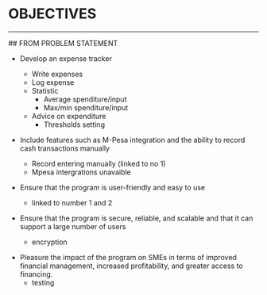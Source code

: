 # OBJECTIVES
<hr>
## FROM PROBLEM STATEMENT

* Develop an expense tracker</br>
    - Write expenses</br>
    - Log expense</br>
    - Statistic 
        - Average spenditure/input</br>
        - Max/min spenditure/input</br>
    - Advice on expenditure</br>
        - Thresholds setting</br>


* Include features such as M-Pesa integration and the ability to record cash transactions manually
    - Record entering manually (linked to no 1)
    - Mpesa intergrations unavaible</br>

* Ensure that the program is user-friendly and easy to use
  - linked to number 1 and 2
  
* Ensure that the program is secure, reliable, and scalable and that it can support a large number of users
    - encryption
- Pleasure the impact of the program on SMEs in terms of improved financial management, increased profitability, and greater access to financing.
    - testing
















